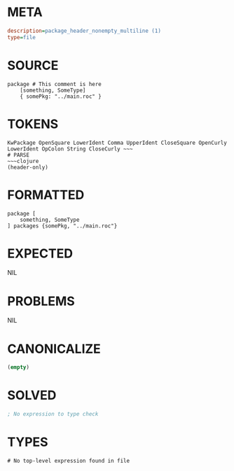 # META
~~~ini
description=package_header_nonempty_multiline (1)
type=file
~~~
# SOURCE
~~~roc
package # This comment is here
	[something, SomeType]
	{ somePkg: "../main.roc" }
~~~
# TOKENS
~~~text
KwPackage OpenSquare LowerIdent Comma UpperIdent CloseSquare OpenCurly LowerIdent OpColon String CloseCurly ~~~
# PARSE
~~~clojure
(header-only)
~~~
# FORMATTED
~~~roc
package [
	something, SomeType
] packages {somePkg, "../main.roc"}

~~~
# EXPECTED
NIL
# PROBLEMS
NIL
# CANONICALIZE
~~~clojure
(empty)
~~~
# SOLVED
~~~clojure
; No expression to type check
~~~
# TYPES
~~~roc
# No top-level expression found in file
~~~
